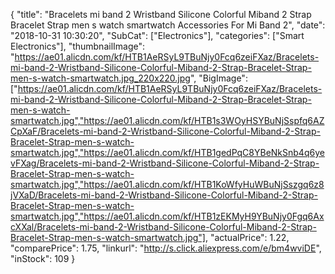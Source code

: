 {
	"title": "Bracelets mi band 2 Wristband Silicone Colorful Miband 2 Strap Bracelet Strap men s watch smartwatch Accessories For Mi Band 2",
	"date": "2018-10-31 10:30:20",
	"SubCat": ["Electronics"],
	"categories": ["Smart Electronics"],
	"thumbnailImage": "https://ae01.alicdn.com/kf/HTB1AeRSyL9TBuNjy0Fcq6zeiFXaz/Bracelets-mi-band-2-Wristband-Silicone-Colorful-Miband-2-Strap-Bracelet-Strap-men-s-watch-smartwatch.jpg_220x220.jpg",
	"BigImage": ["https://ae01.alicdn.com/kf/HTB1AeRSyL9TBuNjy0Fcq6zeiFXaz/Bracelets-mi-band-2-Wristband-Silicone-Colorful-Miband-2-Strap-Bracelet-Strap-men-s-watch-smartwatch.jpg","https://ae01.alicdn.com/kf/HTB1s3WOyHSYBuNjSspfq6AZCpXaF/Bracelets-mi-band-2-Wristband-Silicone-Colorful-Miband-2-Strap-Bracelet-Strap-men-s-watch-smartwatch.jpg","https://ae01.alicdn.com/kf/HTB1gedPqC8YBeNkSnb4q6yevFXag/Bracelets-mi-band-2-Wristband-Silicone-Colorful-Miband-2-Strap-Bracelet-Strap-men-s-watch-smartwatch.jpg","https://ae01.alicdn.com/kf/HTB1KoWfyHuWBuNjSszgq6z8jVXaD/Bracelets-mi-band-2-Wristband-Silicone-Colorful-Miband-2-Strap-Bracelet-Strap-men-s-watch-smartwatch.jpg","https://ae01.alicdn.com/kf/HTB1zEKMyH9YBuNjy0Fgq6AxcXXal/Bracelets-mi-band-2-Wristband-Silicone-Colorful-Miband-2-Strap-Bracelet-Strap-men-s-watch-smartwatch.jpg"],
	"actualPrice": 1.22,
	"comparePrice": 1.75,
	"linkurl": "http://s.click.aliexpress.com/e/bm4wviDE",
	"inStock": 109
}
